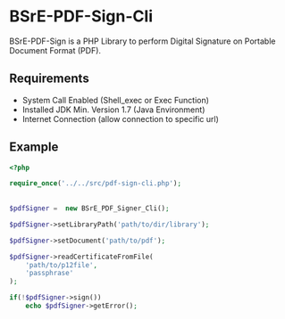 # BSrE-PDF-Sign-Cli

BSrE-PDF-Sign is a PHP Library to perform Digital Signature on Portable Document Format (PDF).

## Requirements

+ System Call Enabled (Shell_exec or Exec Function)
+ Installed JDK Min. Version 1.7 (Java Environment)
+ Internet Connection (allow connection to specific url)

## Example

```php
<?php

require_once('../../src/pdf-sign-cli.php');
 
 
$pdfSigner =  new BSrE_PDF_Signer_Cli();

$pdfSigner->setLibraryPath('path/to/dir/library');

$pdfSigner->setDocument('path/to/pdf');

$pdfSigner->readCertificateFromFile(
    'path/to/p12file',
    'passphrase'            
);

if(!$pdfSigner->sign()) 
    echo $pdfSigner->getError();


